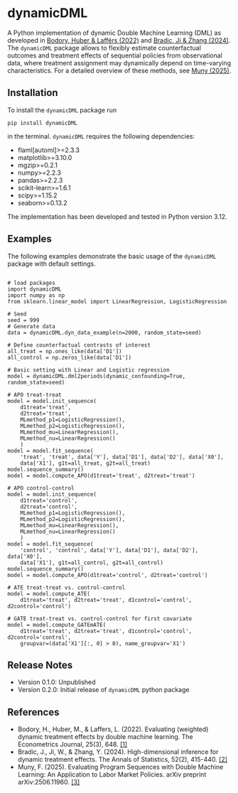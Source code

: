 # dynamicDML
A Python implementation of dynamic Double Machine Learning (DML) as
developed in [Bodory, Huber & Lafférs (2022)](https://doi.org/10.1093/ectj/utac018) and [Bradic, Ji & Zhang
(2024)](https://doi.org/10.1214/24-AOS2352). The `dynamicDML` package allows to flexibly estimate counterfactual outcomes
and treatment effects of sequential policies from observational data, where
treatment assignment may dynamically depend on time-varying characteristics.
For a detailed overview of these methods, see [Muny (2025)](https://arxiv.org/abs/2506.11960).

Installation
----------------------------
To install the `dynamicDML` package run
```
pip install dynamicDML
```
in the terminal. `dynamicDML` requires the following dependencies:

* flaml[automl]>=2.3.3
* matplotlib>=3.10.0
* mgzip>=0.2.1
* numpy>=2.2.3
* pandas>=2.2.3
* scikit-learn>=1.6.1
* scipy>=1.15.2
* seaborn>=0.13.2

The implementation has been developed and tested in Python version 3.12.

Examples
----------------------------

The following examples demonstrate the basic usage of the `dynamicDML`
package with default settings.
```

# load packages
import dynamicDML
import numpy as np
from sklearn.linear_model import LinearRegression, LogisticRegression

# Seed
seed = 999
# Generate data
data = dynamicDML.dyn_data_example(n=2000, random_state=seed)

# Define counterfactual contrasts of interest
all_treat = np.ones_like(data['D1'])
all_control = np.zeros_like(data['D1'])

# Basic setting with Linear and Logistic regression
model = dynamicDML.dml2periods(dynamic_confounding=True, random_state=seed)

# APO treat-treat
model = model.init_sequence(
    d1treat='treat',
    d2treat='treat',
    MLmethod_p1=LogisticRegression(),
    MLmethod_p2=LogisticRegression(),
    MLmethod_mu=LinearRegression(),
    MLmethod_nu=LinearRegression()
    )
model = model.fit_sequence(
    'treat', 'treat', data['Y'], data['D1'], data['D2'], data['X0'],
    data['X1'], g1t=all_treat, g2t=all_treat)
model.sequence_summary()
model = model.compute_APO(d1treat='treat', d2treat='treat')

# APO control-control
model = model.init_sequence(
    d1treat='control',
    d2treat='control',
    MLmethod_p1=LogisticRegression(),
    MLmethod_p2=LogisticRegression(),
    MLmethod_mu=LinearRegression(),
    MLmethod_nu=LinearRegression()
    )
model = model.fit_sequence(
    'control', 'control', data['Y'], data['D1'], data['D2'], data['X0'],
    data['X1'], g1t=all_control, g2t=all_control)
model.sequence_summary()
model = model.compute_APO(d1treat='control', d2treat='control')

# ATE treat-treat vs. control-control
model = model.compute_ATE(
    d1treat='treat', d2treat='treat', d1control='control', d2control='control')

# GATE treat-treat vs. control-control for first covariate
model = model.compute_GATEmATE(
    d1treat='treat', d2treat='treat', d1control='control', d2control='control',
    groupvar=(data['X1'][:, 0] > 0), name_groupvar='X1')
```

Release Notes
----------------------------
- Version 0.1.0: Unpublished
- Version 0.2.0: Initial release of `dynamicDML` python package

References
----------------------------
- Bodory, H., Huber, M., & Laffers, L. (2022). Evaluating (weighted) dynamic treatment effects by double machine learning. The Econometrics Journal, 25(3), 648. [[1]](https://doi.org/10.1093/ectj/utac018)
- Bradic, J., Ji, W., & Zhang, Y. (2024). High-dimensional inference for dynamic treatment effects. The Annals of Statistics, 52(2), 415-440. [[2]](https://doi.org/10.1214/24-AOS2352) 
- Muny, F. (2025). Evaluating Program Sequences with Double Machine Learning: An Application to Labor Market Policies. arXiv preprint arXiv:2506.11960. [[3]](https://arxiv.org/abs/2506.11960)
